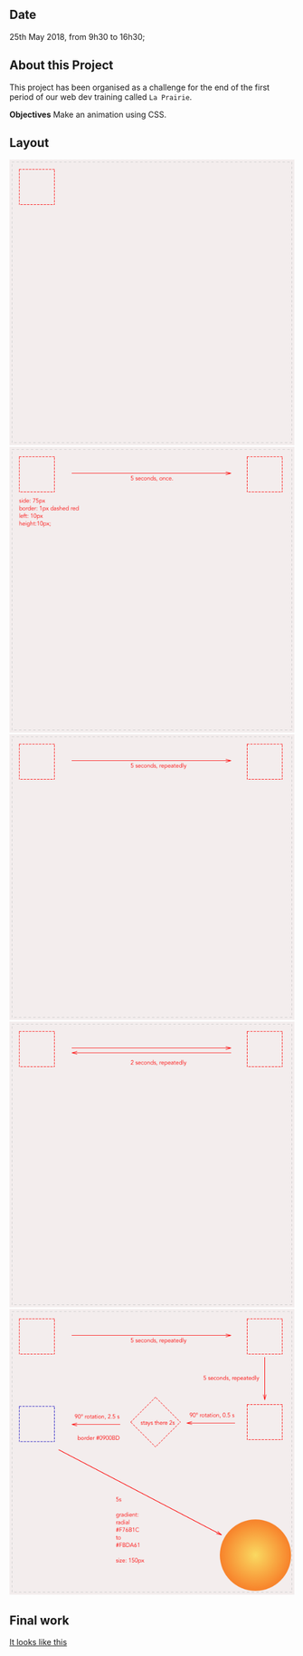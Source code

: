 ## Date 
25th May 2018, from 9h30 to 16h30;

## About this Project
This project has been organised as a challenge for the end of the  first period of our web dev training called `La Prairie`.

**Objectives**
Make an animation using CSS.

## Layout
![layout](Images/css_animation_exercise_square.png)
![layout](Images/css_animation_exercise_1.png)
![layout](Images/css_animation_exercise_2.png)
![layout](Images/css_animation_exercise_3.png)
![layout](Images/css_animation_exercise_4.png)

## Final work
[It looks like this](https://marianeniwe.github.io/CSS-Animation/.)


